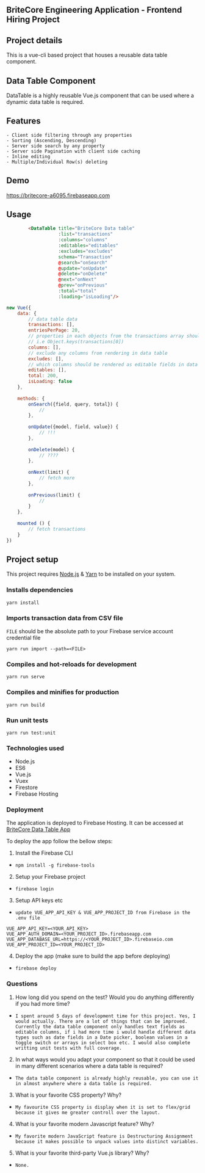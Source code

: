 ## BriteCore Engineering Application - Frontend Hiring Project

## Project details
This is a vue-cli based project that houses a reusable data table component.

## Data Table Component
DataTable is a highly reusable Vue.js component that can be used where a dynamic data table is required.

## Features
    - Client side filtering through any properties
    - Sorting (Ascending, Descending)
    - Server side search by any property 
    - Server side Pagination with client side caching
    - Inline editing
    - Multiple/Individual Row(s) deleting 
    
## Demo
https://britecore-a6095.firebaseapp.com
    
## Usage
```html
        <DataTable title="BriteCore Data table"
                   :list="transactions"
                   :columns="columns"
                   :editables="editables"
                   :excludes="excludes"
                   schema="Transaction"
                   @search="onSearch"
                   @update="onUpdate"
                   @delete="onDelete"
                   @next="onNext"
                   @prev="onPrevious"
                   :total="total"
                   :loading="isLoading"/>
```

```js
new Vue({
    data: {
        // data table data
        transactions: [],
        entriesPerPage: 20,
        // properties in each objects from the transactions array should be used as columns in data table. 
        // i.e Object.keys(transactions[0])
        columns: [],
        // exclude any columns from rendering in data table
        excludes: [], 
        // which columns should be rendered as editable fields in data table
        editables: [], 
        total: 200,
        isLoading: false
    },
    
    methods: {
        onSearch({field, query, total}) {
            //
        },
        
        onUpdate({model, field, value}) {
            // !!!
        },
        
        onDelete(model) {
            // ????
        },
        
        onNext(limit) {
            // fetch more
        },
        
        onPrevious(limit) {
            // 
        }
    },
    
    mounted () {
        // fetch transactions
    }
})
```

## Project setup

This project requires [Node.js](https://nodejs.org/) & [Yarn](https://yarnpkg.com/) to be installed on your system.

### Installs dependencies
```
yarn install
```

### Imports transaction data from CSV file
`FILE` should be the absolute path to your Firebase service account credential file

```
yarn run import --path=<FILE>
```

### Compiles and hot-reloads for development
```
yarn run serve
```

### Compiles and minifies for production
```
yarn run build
```

### Run unit tests
```
yarn run test:unit
```

### Technologies used

- Node.js
- ES6
- Vue.js
- Vuex
- Firestore
- Firebase Hosting

### Deployment

The application is deployed to Firebase Hosting. It can be accessed at [BriteCore Data Table App](https://britecore-a6095.firebaseapp.com)

To deploy the app follow the bellow steps:

1. Install the Firebase CLI
- `npm install -g firebase-tools`

2. Setup your Firebase project
- `firebase login`

3. Setup API keys etc
- `update VUE_APP_API_KEY & VUE_APP_PROJECT_ID from Firebase in the .env file`
```.env
VUE_APP_API_KEY=<YOUR_API_KEY>
VUE_APP_AUTH_DOMAIN=<YOUR_PROJECT_ID>.firebaseapp.com
VUE_APP_DATABASE_URL=https://<YOUR_PROJECT_ID>.firebaseio.com
VUE_APP_PROJECT_ID=<YOUR_PROJECT_ID>
```

4. Deploy the app (make sure to build the app before deploying)
- `firebase deploy`

### Questions
1. How long did you spend on the test? Would you do anything differently if you had more time?
- `I spent around 5 days of development time for this project. Yes, I would actually. There are a lot of things that can be improved. Currently the data table component only handles text fields as editable columns, if i had more time i would handle different data types such as date fields in a Date picker, boolean values in a toggle switch or arrays in select box etc. I would also complete writting unit tests with full coverage.`

2. In what ways would you adapt your component so that it could be used in many different scenarios where a data table is required?
- `The data table component is already highly reusable, you can use it in almost anywhere where a data table is required. `

3. What is your favorite CSS property? Why?
- `My favourite CSS property is display when it is set to flex/grid because it gives me greater controll over the layout.`

4. What is your favorite modern Javascript feature? Why?
- `My favorite modern JavaScript feature is Destructuring Assignment because it makes possible to unpack values into distinct variables.`

5. What is your favorite third-party Vue.js library? Why?
- `None.`